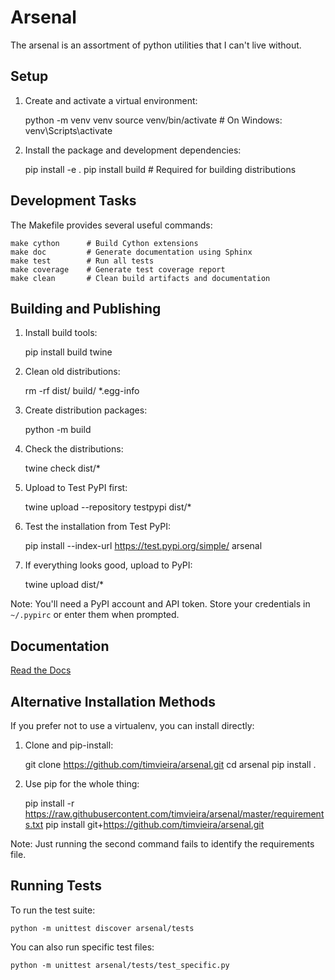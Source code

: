 # Arsenal

The arsenal is an assortment of python utilities that I can't live without.

## Setup

1. Create and activate a virtual environment:

    python -m venv venv
    source venv/bin/activate  # On Windows: venv\Scripts\activate

2. Install the package and development dependencies:

    pip install -e .
    pip install build  # Required for building distributions

## Development Tasks

The Makefile provides several useful commands:

    make cython      # Build Cython extensions
    make doc         # Generate documentation using Sphinx
    make test        # Run all tests
    make coverage    # Generate test coverage report
    make clean       # Clean build artifacts and documentation

## Building and Publishing

1. Install build tools:

    pip install build twine

2. Clean old distributions:

    rm -rf dist/ build/ *.egg-info

3. Create distribution packages:

    python -m build

4. Check the distributions:

    twine check dist/*

5. Upload to Test PyPI first:

    twine upload --repository testpypi dist/*

6. Test the installation from Test PyPI:

    pip install --index-url https://test.pypi.org/simple/ arsenal

7. If everything looks good, upload to PyPI:

    twine upload dist/*

Note: You'll need a PyPI account and API token. Store your credentials in `~/.pypirc` or enter them when prompted.

## Documentation

[Read the Docs](https://python-arsenal.readthedocs.io/en/latest/)

## Alternative Installation Methods

If you prefer not to use a virtualenv, you can install directly:

1. Clone and pip-install:

    git clone https://github.com/timvieira/arsenal.git
    cd arsenal 
    pip install .

2. Use pip for the whole thing:

    pip install -r https://raw.githubusercontent.com/timvieira/arsenal/master/requirements.txt
    pip install git+https://github.com/timvieira/arsenal.git

Note: Just running the second command fails to identify the requirements file.

## Running Tests

To run the test suite:

    python -m unittest discover arsenal/tests

You can also run specific test files:

    python -m unittest arsenal/tests/test_specific.py
